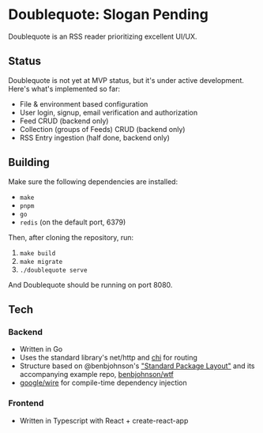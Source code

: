 # Doublequote: Slogan Pending

Doublequote is an RSS reader prioritizing excellent UI/UX.

## Status

Doublequote is not yet at MVP status, but it's under active development. Here's what's implemented so far:

- File & environment based configuration
- User login, signup, email verification and authorization
- Feed CRUD (backend only)
- Collection (groups of Feeds) CRUD (backend only)
- RSS Entry ingestion (half done, backend only)

## Building

Make sure the following dependencies are installed:

- `make`
- `pnpm`
- `go`
- `redis` (on the default port, 6379)

Then, after cloning the repository, run:

1. `make build`
2. `make migrate`
3. `./doublequote serve`

And Doublequote should be running on port 8080.

## Tech

### Backend

- Written in Go
- Uses the standard library's net/http and [chi](https://github.com/go-chi/chi) for routing
- Structure based on @benbjohnson's ["Standard Package Layout"](https://www.gobeyond.dev/standard-package-layout/) and its accompanying example repo, [benbjohnson/wtf](https://github.com/benbjohnson/wtf)
- [google/wire](https://github.com/google/wire) for compile-time dependency injection

### Frontend

- Written in Typescript with React + create-react-app
